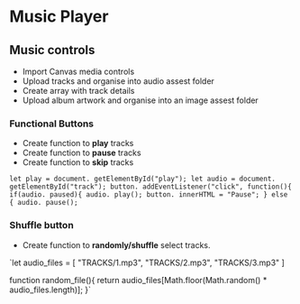 # Music Player

## Music controls

- Import Canvas media controls
- Upload tracks and organise into audio assest folder
- Create array with track details
- Upload album artwork and organise into an image assest folder

### Functional Buttons

- Create function to **play** tracks
- Create function to **pause** tracks
- Create function to **skip** tracks

 `let play = document. getElementById("play");
 let audio = document. getElementById("track");
 button. addEventListener("click", function(){
 if(audio. paused){
 audio. play();
 button. innerHTML = "Pause";
 } else {
 audio. pause();`

### Shuffle button

- Create function to **randomly/shuffle** select tracks.

 `let audio_files = [
 "TRACKS/1.mp3",
 "TRACKS/2.mp3",
 "TRACKS/3.mp3"
 ]

 function random_file(){
  return audio_files[Math.floor(Math.random() * audio_files.length)];
 }`


